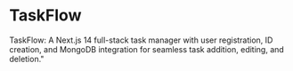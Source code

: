 # TaskFlow
TaskFlow: A Next.js 14 full-stack task manager with user registration, ID creation, and MongoDB integration for seamless task addition, editing, and deletion."
